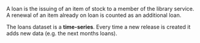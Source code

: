 A loan is the issuing of an item of stock to a member of the library service. A renewal of an item already on loan is counted as an additional loan.

The loans dataset is a **time-series**. Every time a new release is created it adds new data (e.g. the next months loans).
